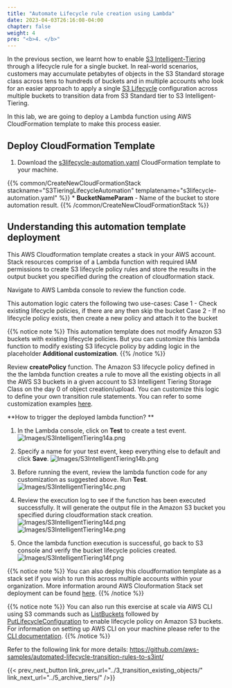 ```yaml
---
title: "Automate Lifecycle rule creation using Lambda"
date: 2023-04-03T26:16:08-04:00
chapter: false
weight: 4
pre: "<b>4. </b>"
---
```


In the previous section, we learnt how to enable [S3 Intelligent-Tiering](https://aws.amazon.com/s3/storage-classes/intelligent-tiering/) through a lifecycle rule for a single bucket.
In real-world scenarios, customers may accumulate petabytes of objects in the S3 Standard storage class across tens to hundreds of buckets and in multiple accounts who look for an easier approach to apply a single [S3 Lifecycle](https://docs.aws.amazon.com/AmazonS3/latest/userguide/object-lifecycle-mgmt.html) configuration across multiple buckets to transition data from S3 Standard tier to S3 Intelligent-Tiering.

In this lab, we are going to deploy a Lambda function using AWS CloudFormation template to make this process easier.

## Deploy CloudFormation Template

1. Download the [s3lifecycle-automation.yaml](/Cost/100_S3_Intelligent_Tiering/Code/s3lifecycle-automation.yaml) CloudFormation template to your machine.

{{% common/CreateNewCloudFormationStack stackname="S3TieringLifecycleAutomation" templatename="s3lifecycle-automation.yaml" %}}
    * **BucketNameParam** - Name of the bucket to store automation result.
{{% /common/CreateNewCloudFormationStack %}}

## Understanding this automation template deployment

This AWS Cloudformation template creates a stack in your AWS account. Stack resources comprise of a Lambda function with required IAM permissions to create S3 lifecycle policy rules and store the results in the output bucket you specified during the creation of cloudformation stack.

Navigate to AWS Lambda console to review the function code.

This automation logic caters the following two use-cases:
Case 1 - Check existing lifecycle policies, if there are any then skip the bucket
Case 2 - If no lifecycle policy exists, then create a new policy and attach it to the bucket

{{% notice note %}}
This automation template does not modify Amazon S3 buckets with existing lifecycle policies. But you can customize this lambda function to modify existing S3 lifecycle policy by adding logic in the placeholder **Additional customization**.
{{% /notice %}}

Review **createPolicy** function. The Amazon S3 lifecycle policy defined in the the lambda function creates a rule to move all the existing objects in all the AWS S3 buckets in a given account to S3 Intelligent Tiering Storage Class on the day 0 of object creation/upload. You can customize this logic to define your own transition rule statements. You can refer to some customization examples [here](https://docs.aws.amazon.com/AmazonS3/latest/userguide/lifecycle-configuration-examples.html).

**How to trigger the deployed lambda function? **

1. In the Lambda console, click on **Test** to create a test event.
![Images/S3IntelligentTiering14a.png](/Cost/100_S3_Intelligent_Tiering/Images/S3-IntelligentTiering-14a.png)

2. Specify a name for your test event, keep everything else to default and click **Save**.
![Images/S3IntelligentTiering14b.png](/Cost/100_S3_Intelligent_Tiering/Images/S3-IntelligentTiering-14b.png)

3. Before running the event, review the lambda function code for any customization as suggested above. Run **Test**.
![Images/S3IntelligentTiering14c.png](/Cost/100_S3_Intelligent_Tiering/Images/S3-IntelligentTiering-14c.png)

4. Review the execution log to see if the function has been executed successfully. It will generate the output file in the Amazon S3 bucket you specified during cloudformation stack creation.
![Images/S3IntelligentTiering14d.png](/Cost/100_S3_Intelligent_Tiering/Images/S3-IntelligentTiering-14d.png)
![Images/S3IntelligentTiering14e.png](/Cost/100_S3_Intelligent_Tiering/Images/S3-IntelligentTiering-14e.png)

5. Once the lambda function execution is successful, go back to S3 console and verify the bucket lifecycle policies created.
![Images/S3IntelligentTiering14f.png](/Cost/100_S3_Intelligent_Tiering/Images/S3-IntelligentTiering-14f.png)

{{% notice note %}}
You can also deploy this cloudformation template as a stack set if you wish to run this across multiple accounts within your organization. More information around AWS Clouformation Stack set deployment can be found [here](https://docs.aws.amazon.com/AWSCloudFormation/latest/UserGuide/stacksets-getting-started-create.html#stacksets-getting-started-create-self-managed-console).
{{% /notice %}}

{{% notice note %}}
You can also run this exercise at scale via AWS CLI using S3 commands such as [ListBuckets](https://docs.aws.amazon.com/cli/latest/reference/s3api/list-buckets.html) followed by [PutLifecycleConfiguration](https://docs.aws.amazon.com/cli/latest/reference/s3api/put-bucket-lifecycle.html) to enable lifecycle policy on Amazon S3 buckets. For information on setting up AWS CLI on your machine please refer to the [CLI documentation](https://docs.aws.amazon.com/cli/latest/userguide/cli-chap-getting-started.html).
{{% /notice %}}

Refer to the following link for more details:
https://github.com/aws-samples/automated-lifecycle-transition-rules-to-s3int/

{{< prev_next_button link_prev_url="../3_transition_existing_objects/" link_next_url="../5_archive_tiers/" />}}